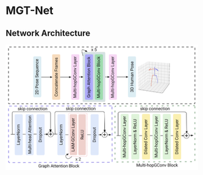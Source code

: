 # MGT-Net


## Network Architecture
<p align="center"><img src="demo/Network_Architecture.png", width="1000" alt="" /></p>

